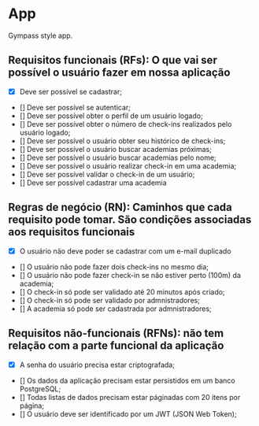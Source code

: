# App

Gympass style app.

## Requisitos funcionais (RFs): O que vai ser possível o usuário fazer em nossa aplicação

- [x] Deve ser possível se cadastrar;
- [] Deve ser possível se autenticar;
- [] Deve ser possível obter o perfil de um usuário logado;
- [] Deve ser possível obter o número de check-ins realizados pelo usuário logado;
- [] Deve ser possível o usuário obter seu histórico de check-ins;
- [] Deve ser possível o usuário buscar academias próximas;
- [] Deve ser possível o usuário buscar academias pelo nome;
- [] Deve ser possível o usuário realizar check-in em uma academia;
- [] Deve ser possível validar o check-in de um usuário;
- [] Deve ser possível cadastrar uma academia

## Regras de negócio (RN): Caminhos que cada requisito pode tomar. São condições associadas aos requisitos funcionais

- [x] O usuário não deve poder se cadastrar com um e-mail duplicado
- [] O usuário não pode fazer dois check-ins no mesmo dia;
- [] O usuário não pode fazer check-in se não estiver perto (100m) da academia;
- [] O check-in só pode ser validado até 20 minutos após criado;
- [] O check-in só pode ser validado por admnistradores;
- [] A academia só pode ser cadastrada por admnistradores;

## Requisitos não-funcionais (RFNs): não tem relação com a parte funcional da aplicação

- [x] A senha do usuário precisa estar criptografada;
- [] Os dados da aplicação precisam estar persistidos em um banco PostgreSQL;
- [] Todas listas de dados precisam estar páginadas com 20 itens por página;
- [] O usuário deve ser identificado por um JWT (JSON Web Token);
